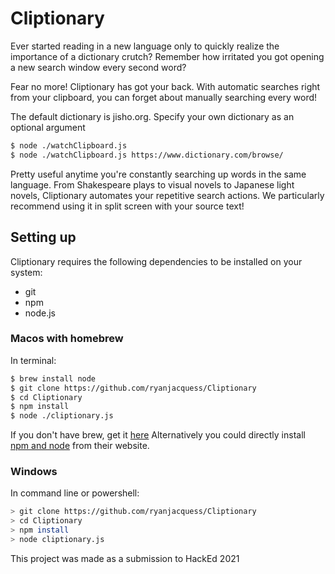 # Cliptionary
Ever started reading in a new language only to quickly realize the importance of a dictionary crutch? Remember how irritated you got opening a new search window every second word?

Fear no more! Cliptionary has got your back. With automatic searches right from your clipboard, you can forget about manually searching every word!

The default dictionary is jisho.org. Specify your own dictionary as an optional argument
```sh
$ node ./watchClipboard.js
$ node ./watchClipboard.js https://www.dictionary.com/browse/
```
Pretty useful anytime you're constantly searching up words in the same language. From Shakespeare plays to visual novels to Japanese light novels, Cliptionary automates your repetitive search actions. We particularly recommend using it in split screen with your source text!

## Setting up
Cliptionary requires the following dependencies to be installed on your system:
 - git
 - npm
 - node.js

### Macos with homebrew
In terminal:
```sh
$ brew install node
$ git clone https://github.com/ryanjacquess/Cliptionary
$ cd Cliptionary
$ npm install
$ node ./cliptionary.js
```
If you don't have brew, get it [here](https://brew.sh/#install)
Alternatively you could directly install [npm and node](https://www.npmjs.com/get-npm) from their website.
### Windows
In command line or powershell:
```sh
> git clone https://github.com/ryanjacquess/Cliptionary
> cd Cliptionary
> npm install
> node cliptionary.js
```

This project was made as a submission to HackEd 2021
